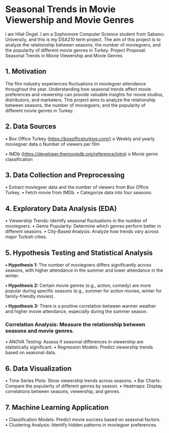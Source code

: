 # Seasonal Trends in Movie Viewership and Movie Genres

I am  Hilal Öngel. I am a Sophomore Computer Science student from Sabancı University, and this is my DSA210 term project. The aim of this project is to analyze the relationship between seasons, the number of moviegoers, and the popularity of different movie genres in Turkey. Project Proposal: Seasonal Trends in Movie Viewership and Movie Genres

## 1.	Motivation

The film industry experiences fluctuations in moviegoer attendance throughout the year. Understanding how seasonal trends affect movie preferences and viewership can provide valuable insights for movie studios, distributors, and marketers. This project aims to analyze the relationship between seasons, the number of moviegoers, and the popularity of different movie genres in Turkey.

##  2.	Data Sources

• Box Office Turkey (https://boxofficeturkiye.com/)
o Weekly and yearly moviegoer data
o Number of viewers per film

• IMDb (https://developer.themoviedb.org/reference/intro)
o Movie genre classification


## 3.	Data Collection and Preprocessing
   
• Extract moviegoer data and the number of viewers from Box Office Turkey.
• Fetch movie from IMDb.
• Categorize data into four seasons:




## 4.	Exploratory Data Analysis (EDA)
• Viewership Trends: Identify seasonal fluctuations in the number of moviegoers.
• Genre Popularity: Determine which genres perform better in different seasons.
• City-Based Analysis: Analyze how trends vary across major Turkish cities.

##  5.	Hypothesis Testing and Statistical Analysis
   
**• Hypothesis 1:** The number of moviegoers differs significantly across seasons, with higher attendance in the summer and lower attendance in the winter.

**• Hypothesis 2:** Certain movie genres (e.g., action, comedy) are more popular during specific seasons (e.g., summer for action movies, winter for family-friendly movies).

**• Hypothesis 3:** There is a positive correlation between warmer weather and higher movie attendance, especially during the summer season.

### Correlation Analysis: Measure the relationship between seasons and movie genres.
• ANOVA Testing: Assess if seasonal differences in viewership are statistically significant.
• Regression Models: Predict viewership trends based on seasonal data.

## 6.	Data Visualization
• Time Series Plots: Show viewership trends across seasons.
• Bar Charts: Compare the popularity of different genres by season.
• Heatmaps: Display correlations between seasons, viewership, and genres.

## 7.	Machine Learning Application
• Classification Models: Predict movie success based on seasonal factors.
• Clustering Analysis: Identify hidden patterns in moviegoer preferences.



